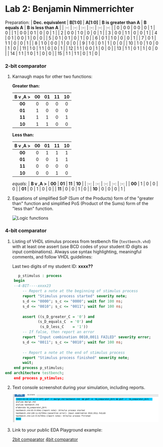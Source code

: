 # Lab 2: Benjamin Nimmerrichter

Preparation:
 | **Dec. equivalent** | **B[1:0]** | **A[1:0]** | **B is greater than A** | **B equals A** | **B is less than A** |
   | :-: | :-: | :-: | :-: | :-: | :-: |
   |  0 | 0 0 | 0 0 | 0 | 1 | 0 |
   |  1 | 0 0 | 0 1 | 0 | 0 | 1 |
   |  2 | 0 0 | 1 0 | 0 | 0 | 1 |
   |  3 | 0 0 | 1 1 | 0 | 0 | 1 |
   |  4 | 0 1 | 0 0 | 1 | 0 | 0 |
   |  5 | 0 1 | 0 1 | 0 | 1 | 0 |
   |  6 | 0 1 | 1 0 | 0 | 0 | 1 |
   |  7 | 0 1 | 1 1 | 0 | 0 | 1 |
   |  8 | 1 0 | 0 0 | 1 | 0 | 0 |
   |  9 | 1 0 | 0 1 | 1 | 0 | 0 |
   | 10 | 1 0 | 1 0 | 0 | 1 | 0 |
   | 11 | 1 0 | 1 1 | 0 | 0 | 1 |
   | 12 | 1 1 | 0 0 | 1 | 0 | 0 |
   | 13 | 1 1 | 0 1 | 1 | 0 | 0 |
   | 14 | 1 1 | 1 0 | 1 | 0 | 0 |
   | 15 | 1 1 | 1 1 | 0 | 1 | 0 |

### 2-bit comparator

1. Karnaugh maps for other two functions:

   **Greater than:**

   | **B v ,A >** | **00** | **01** | **11** | **10** |
   | :-: | :-: | :-: | :-: | :-: |
   | **00** | 0 | 0 | 0 | 0 |
   | **01** | 1 | 0 | 0 | 0 |
   | **11** | 1 | 1 | 0 | 1 |
   | **10** | 1 | 1 | 0 | 0 |

   **Less than:**

   | **B v ,A >** | **00** | **01** | **11** | **10** |
   | :-: | :-: | :-: | :-: | :-: |
   | **00** | 0 | 1 | 1 | 1 | 
   | **01** | 0 | 0 | 1 | 1 | 
   | **11** | 0 | 0 | 0 | 0 |
   | **10** | 0 | 0 | 1 | 0 |
   
   *equals:*
   | **B v ,A >** | **00** | **01** | **11** | **10** |
   | :-: | :-: | :-: | :-: | :-: |
   | **00** | 1 | 0 | 0 | 0 | 
   | **01** | 0 | 1 | 0 | 0 | 
   | **11** | 0 | 0 | 1 | 0 |
   | **10** | 0 | 0 | 0 | 1 |

2. Equations of simplified SoP (Sum of the Products) form of the "greater than" function and simplified PoS (Product of the Sums) form of the "less than" function.

   ![Logic functions](images/function.png)

### 4-bit comparator

1. Listing of VHDL stimulus process from testbench file (`testbench.vhd`) with at least one assert (use BCD codes of your student ID digits as input combinations). Always use syntax highlighting, meaningful comments, and follow VHDL guidelines:

   Last two digits of my student ID: **xxxx??**

```vhdl
      p_stimulus : process
    begin
    --4-BIT----xxxx23
        -- Report a note at the beginning of stimulus process
        report "Stimulus process started" severity note;
        s_d <= "0000"; s_c <= "0000"; wait for 100 ns;
 		s_d <= "0010"; s_c <= "0011"; wait for 100 ns;
        
        assert ((s_D_greater_C = '0') and
               (s_D_equals_C  = '0') and
                (s_D_less_C    = '1'))
        -- If false, then report an error
        report "Input combination 0010,0011 FAILED" severity error;
 		s_d <= "0011"; s_c <= "0010"; wait for 100 ns;

        -- Report a note at the end of stimulus process
        report "Stimulus process finished" severity note;
        wait;
    end process p_stimulus;
end architecture testbench;
    end process p_stimulus;
```

2. Text console screenshot during your simulation, including reports.

   ![your figure](images/fail_code.png)

3. Link to your public EDA Playground example:

   [2bit comparator](https://www.edaplayground.com/x/vkGR)
   [4bit comparator](https://www.edaplayground.com/x/DCqz)
